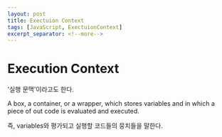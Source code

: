 ```yaml
---
layout: post
title: Exectuion Context
tags: [JavaScript, ExectuionContext]
excerpt_separator: <!--more-->
---
```


# Execution Context

'실행 문맥'이라고도 한다.

A box, a container, or a wrapper, which stores variables and in which a piece of out code is evaluated and executed.

즉, variables와 평가되고 실행할 코드들의 뭉치들을 말한다.
